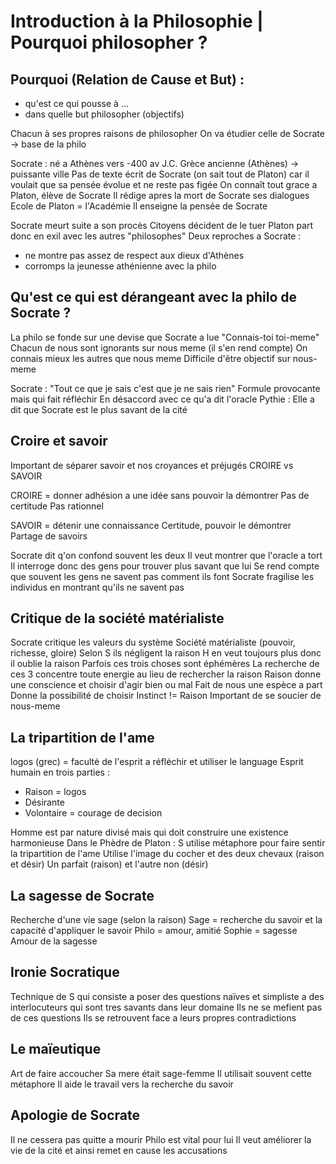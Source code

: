 # Introduction à la Philosophie | Pourquoi philosopher ?

## Pourquoi (Relation de Cause et But) : 
- qu'est ce qui pousse à ...
- dans quelle but philosopher (objectifs)

Chacun à ses propres raisons de philosopher 
On va étudier celle de Socrate -> base de la philo 

Socrate : né a Athènes vers -400 av J.C.
Grèce ancienne (Athènes) -> puissante ville
Pas de texte écrit de Socrate (on sait tout de Platon) car il voulait que sa pensée évolue et ne reste pas figée 
On connaît tout grace a Platon, élève de Socrate 
Il rédige apres la mort de Socrate ses dialogues 
Ecole de Platon = l'Académie
Il enseigne la pensée de Socrate 

Socrate meurt suite a son procès 
Citoyens décident de le tuer 
Platon part donc en exil avec les autres "philosophes"
Deux reproches a Socrate : 
- ne montre pas assez de respect aux dieux d'Athènes
- corromps la jeunesse athénienne avec la philo 

## Qu'est ce qui est dérangeant avec la philo de Socrate ? 
La philo se fonde sur une devise que Socrate a lue 
"Connais-toi toi-meme"
Chacun de nous sont ignorants sur nous meme (il s'en rend compte)
On connais mieux les autres que nous meme
Difficile d'être objectif sur nous-meme

Socrate : "Tout ce que je sais c'est que je ne sais rien"
Formule provocante mais qui fait réfléchir 
En désaccord avec ce qu'a dit l'oracle Pythie : 
Elle a dit que Socrate est le plus savant de la cité

## Croire et savoir
Important de séparer savoir et nos croyances et préjugés
CROIRE vs SAVOIR

CROIRE = donner adhésion a une idée sans pouvoir la démontrer 
Pas de certitude 
Pas rationnel

SAVOIR = détenir une connaissance
Certitude, pouvoir le démontrer
Partage de savoirs 

Socrate dit q'on confond souvent les deux
Il veut montrer que l'oracle a tort 
Il interroge donc des gens pour trouver plus savant que lui
Se rend compte que souvent les gens ne savent pas comment ils font
Socrate fragilise les individus en montrant qu'ils ne savent pas 

## Critique de la société matérialiste
Socrate critique les valeurs du système 
Société matérialiste (pouvoir, richesse, gloire)
Selon S ils négligent la raison 
H en veut toujours plus donc il oublie la raison
Parfois ces trois choses sont éphémères 
La recherche de ces 3 concentre toute energie au lieu de rechercher la raison
Raison donne une conscience et choisir d'agir bien ou mal
Fait de nous une espèce a part 
Donne la possibilité de choisir
Instinct != Raison
Important de se soucier de nous-meme

## La tripartition de l'ame
logos (grec) = faculté de l'esprit a réfléchir et utiliser le language
Esprit humain en trois parties :
- Raison = logos
- Désirante
- Volontaire = courage de decision 

Homme est par nature divisé mais qui doit construire une existence harmonieuse 
Dans le Phèdre de Platon :
S utilise métaphore pour faire sentir la tripartition de l'ame 
Utilise l'image du cocher et des deux chevaux (raison et désir)
Un parfait (raison) et l'autre non (désir)

## La sagesse de Socrate 
Recherche d'une vie sage (selon la raison)
Sage = recherche du savoir et la capacité d'appliquer le savoir
Philo = amour, amitié 
Sophie = sagesse
Amour de la sagesse

## Ironie Socratique 
Technique de S qui consiste a poser des questions naïves et simpliste a des interlocuteurs qui sont tres savants dans leur domaine 
Ils ne se mefient pas de ces questions 
Ils se retrouvent face a leurs propres contradictions 

## Le maïeutique
Art de faire accoucher
Sa mere était sage-femme
Il utilisait souvent cette métaphore
Il aide le travail vers la recherche du savoir

## Apologie de Socrate 
Il ne cessera pas quitte a mourir 
Philo est vital pour lui 
Il veut améliorer la vie de la cité et ainsi remet en cause les accusations



